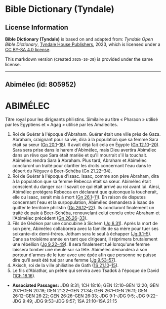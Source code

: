 # Bible Dictionary (Tyndale)

## License Information

**Bible Dictionary (Tyndale)** is based on and adapted from: _Tyndale Open Bible Dictionary_, [Tyndale House Publishers](https://tyndaleopenresources.com/), 2023, which is licensed under a [CC BY-SA 4.0 license](https://creativecommons.org/licenses/by-sa/4.0/legalcode.en).

This markdown version (created `2025-10-20`) is provided under the same license.



--------------------------------

## Abimélec (id: 805952)

ABIMÉLEC
========

Titre royal pour les dirigeants philistins. Similaire au titre « Pharaon » utilisé par les Égyptiens et « Agag » utilisé par les Amalécites.

1. Roi de Guérar à l'époque d'Abraham. Guérar était une ville près de Gaza. Abraham, craignant pour sa vie, dira à la population que sa femme Sara était sa sœur ([Gn 20\.1](https://ref.ly/Gen20:1-Gen20:18)–[18](https://ref.ly/Gen20:1-Gen20:18)). Il avait déjà fait cela en Égypte ([Gn 12\.10](https://ref.ly/Gen12:10-Gen12:20)–[20](https://ref.ly/Gen12:10-Gen12:20)). Sara sera prise dans le harem d'Abimélec, mais Dieu avertira Abimélec dans un rêve que Sara était mariée et qu'il mourrait s'il la touchait. Abimélec rendra Sara à Abraham. Plus tard, Abraham et Abimélec concluront un traité pour clarifier les droits concernant l'eau dans le désert du Néguev à Beer\-Schéba ([Gn 21\.22](https://ref.ly/Gen21:22-Gen21:34)–[34](https://ref.ly/Gen21:22-Gen21:34)).
2. Roi de Guérar à l'époque d'Isaac. Isaac, comme son père Abraham, dira à la population que sa femme Rebecca était sa sœur. Abimélec était conscient du danger car il savait ce qui était arrivé au roi avant lui. Ainsi, Abimélec protégera Rebecca en déclarant que quiconque la toucherait, elle ou Isaac, serait mis à mort ([Gn 26\.1](https://ref.ly/Gen26:1-Gen26:11)–[11](https://ref.ly/Gen26:1-Gen26:11)). En raison de disputes concernant l'eau et la surpopulation, Abimélec demandera à Isaac de quitter le territoire philistin ([Gn 26\.12](https://ref.ly/Gen26:12-Gen26:22)–[22](https://ref.ly/Gen26:12-Gen26:22)). Ils concluront finalement un traité de paix à Beer\-Schéba, renouvelant celui conclu entre Abraham et l'Abimélec précédent ([Gn 26\.26](https://ref.ly/Gen26:26-Gen26:33)–[33](https://ref.ly/Gen26:26-Gen26:33)).
3. Fils de Gédéon par une concubine à Sichem ([Jg 8\.31](https://ref.ly/Judg8:31)). Après la mort de son père, Abimélec collaborera avec la famille de sa mère pour tuer ses soixante\-dix demi\-frères. Jotham sera le seul à échapper ([Jg 9\.1–5](https://ref.ly/Judg9:1-Judg9:5)). Dans sa troisième année en tant que dirigeant, il réprimera brutalement une rébellion ([Jg 9\.22–49](https://ref.ly/Judg9:22-Judg9:49)). Il sera finalement tué lorsqu'une femme laissera tomber une meule sur sa tête. Abimélec demandera à son porteur d'armes de le tuer avec une épée afin que personne ne puisse dire qu'il avait été tué par une femme ([Jg 9\.53–57](https://ref.ly/Judg9:53-Judg9:57)).
4. Akisch, roi de la ville philistine de Gath ([1S 21\.10](https://ref.ly/1Sam21:10-1Sam21:15)–[15](https://ref.ly/1Sam21:10-1Sam21:15)).
5. Le fils d'Abiathar, un prêtre qui servira avec Tsadok à l'époque de David ([1Ch 18\.16](https://ref.ly/1Chr18:16)).

* **Associated Passages:** JDG 8:31; 1CH 18:16; GEN 12:10–GEN 12:20; GEN 20:1–GEN 20:18; GEN 21:22–GEN 21:34; GEN 26:1–GEN 26:11; GEN 26:12–GEN 26:22; GEN 26:26–GEN 26:33; JDG 9:1–JDG 9:5; JDG 9:22–JDG 9:49; JDG 9:53–JDG 9:57; 1SA 21:10–1SA 21:15

